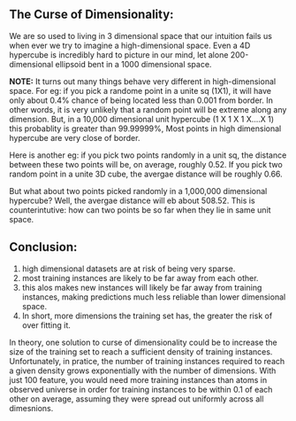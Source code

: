 ## The Curse of Dimensionality:

We are so used to living in 3 dimensional space that our intuition fails us when ever we try to imagine a high-dimensional space. Even a 4D hypercube is incredibly hard to picture in our mind, let alone 200-dimensional ellipsoid bent in a 1000 dimensional space.

**NOTE:** 
It turns out many things behave very different in high-dimensional space. For eg: if you pick a randome point in a unite sq (1X1), it will have only about 0.4% chance of being located less than 0.001 from border. In other words, it is very unlikely that a random point will be extreme along any dimension. But, in a 10,000 dimensional unit hypercube (1 X 1 X 1 X....X 1) this probablity is greater than 99.99999%, Most points in high dimensional hypercube are very close of border.

Here is another eg: if you pick two points randomly in a unit sq, the distance between these two points will be, on average, roughly 0.52. If you pick two random point in a unite 3D cube, the avergae distance will be roughly 0.66. 

But what about two points picked randomly in a 1,000,000 dimensional hypercube? Well, the avergae distance will eb about 508.52. This is counterintutive: how can two points be so far when they lie in same unit space.

## Conclusion:
1. high dimensional datasets are at risk of being very sparse.
2. most training instances are likely to be far away from each other.
3. this alos makes new instances will likely be far away from training instances, making predictions much less reliable than lower dimensional space.
4. In short, more dimensions the training set has, the greater the risk of over fitting it.

In theory, one solution to curse of dimensionality could be to increase the size of the training set to reach a sufficient density of training instances. Unfortunately, in pratice, the number of training instances required to reach a given density grows exponentially with the number of dimensions. With just 100 feature, you would need more training instances than atoms in observed universe in order for training instances to be within 0.1 of each other on average, assuming they were spread out uniformly across all dimesnions.
